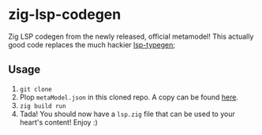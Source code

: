 # zig-lsp-codegen

Zig LSP codegen from the newly released, official metamodel! This actually good code replaces the much hackier [lsp-typegen](https://github.com/zigtools/lsp-typegen);

## Usage

1. `git clone`
2. Plop `metaModel.json` in this cloned repo. A copy can be found [here](https://github.com/microsoft/vscode-languageserver-node/blob/main/protocol/metaModel.json).
3. `zig build run`
4. Tada! You should now have a `lsp.zig` file that can be used to your heart's content! Enjoy :)
